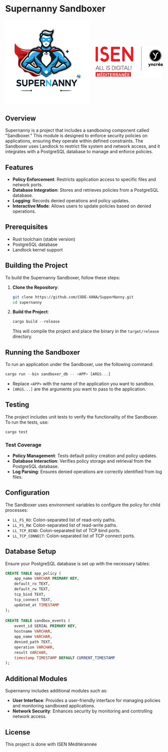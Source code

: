 # Supernanny Sandboxer

<div style="display: flex; justify-content: center; align-items: center; gap: 20px;">
  <div>
    <img src="images/logo_supernanny.png" alt="Supernanny Logo" style="max-width: 100%; height: auto;"/>
  </div>
  <div>
    <img src="images/logo_isen.png" alt="ISEN Logo" style="max-width: 100%; height: auto;"/>
  </div>
</div>

## Overview

Supernanny is a project that includes a sandboxing component called "Sandboxer." This module is designed to enforce security policies on applications, ensuring they operate within defined constraints. The Sandboxer uses Landlock to restrict file system and network access, and it integrates with a PostgreSQL database to manage and enforce policies.

## Features

- **Policy Enforcement**: Restricts application access to specific files and network ports.
- **Database Integration**: Stores and retrieves policies from a PostgreSQL database.
- **Logging**: Records denied operations and policy updates.
- **Interactive Mode**: Allows users to update policies based on denied operations.

## Prerequisites

- Rust toolchain (stable version)
- PostgreSQL database
- Landlock kernel support

## Building the Project

To build the Supernanny Sandboxer, follow these steps:

1. **Clone the Repository**:
   ```bash
   git clone https://github.com/CODE-XANA/SupperNanny.git
   cd supernanny
   ```

2. **Build the Project**:
   ```rust
   cargo build --release
   ```

   This will compile the project and place the binary in the `target/release` directory.

## Running the Sandboxer

To run an application under the Sandboxer, use the following command:

```rust
cargo run --bin sandboxer_db -- <APP> [ARGS...]
```

- Replace `<APP>` with the name of the application you want to sandbox.
- `[ARGS...]` are the arguments you want to pass to the application.

## Testing

The project includes unit tests to verify the functionality of the Sandboxer. To run the tests, use:

```bash
cargo test
```

### Test Coverage

- **Policy Management**: Tests default policy creation and policy updates.
- **Database Interaction**: Verifies policy storage and retrieval from the PostgreSQL database.
- **Log Parsing**: Ensures denied operations are correctly identified from log files.

## Configuration

The Sandboxer uses environment variables to configure the policy for child processes:

- `LL_FS_RO`: Colon-separated list of read-only paths.
- `LL_FS_RW`: Colon-separated list of read-write paths.
- `LL_TCP_BIND`: Colon-separated list of TCP bind ports.
- `LL_TCP_CONNECT`: Colon-separated list of TCP connect ports.

## Database Setup

Ensure your PostgreSQL database is set up with the necessary tables:

```sql
CREATE TABLE app_policy (
    app_name VARCHAR PRIMARY KEY,
    default_ro TEXT,
    default_rw TEXT,
    tcp_bind TEXT,
    tcp_connect TEXT,
    updated_at TIMESTAMP
);

CREATE TABLE sandbox_events (
    event_id SERIAL PRIMARY KEY,
    hostname VARCHAR,
    app_name VARCHAR,
    denied_path TEXT,
    operation VARCHAR,
    result VARCHAR,
    timestamp TIMESTAMP DEFAULT CURRENT_TIMESTAMP
);
```

## Additional Modules

Supernanny includes additional modules such as:

- **User Interface**: Provides a user-friendly interface for managing policies and monitoring sandboxed applications.
- **Network Security**: Enhances security by monitoring and controlling network access.


## License

This project is done with ISEN Méditérannée